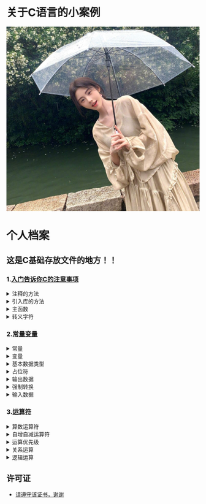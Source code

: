 # 关于C语言的小案例

<img src="https://github.com/sujiuer5201314/C/blob/main/%E5%94%AF%E4%BD%A0%E6%9C%80%E4%BA%89%E6%B0%94.jpg" style="pointer-events: none;">

# 个人档案


## 这是C基础存放文件的地方！！

### 1.[入门告诉你C的注意事项](https://github.com/sujiuer5201314/C/tree/main/C/1)

<details>
<summary>注释的方法</summary>

- [例子](https://github.com/sujiuer5201314/C/blob/main/C/1/1.1.c)
</details>

<details>
<summary>引入库的方法</summary>

- [例子](https://github.com/sujiuer5201314/C/blob/main/C/1/1.2.c)
</details>

<details>
<summary>主函数</summary>

- [例子](https://github.com/sujiuer5201314/C/blob/main/C/1/1.3.c)
</details>

<details>
<summary>转义字符</summary>

- [例子](https://github.com/sujiuer5201314/C/blob/main/C/1/1.3.c)
</details>

### 2.[常量变量](https://github.com/sujiuer5201314/C/tree/main/C/2)

<details>
<summary>常量</summary>

- [例子](https://github.com/sujiuer5201314/C/blob/main/C/2/2.1.c)
</details>

<details>
<summary>变量</summary>

- [例子](https://github.com/sujiuer5201314/C/blob/main/C/2/2.2.c)
</details>

<details>
<summary>基本数据类型</summary>

- [例子](https://github.com/sujiuer5201314/C/blob/main/C/2/2.3.c)
</details>

<details>
<summary>占位符</summary>

- [例子](https://github.com/sujiuer5201314/C/blob/main/C/2/2.4.c)
</details>

<details>
<summary>输出数据</summary>

- [例子](https://github.com/sujiuer5201314/C/blob/main/C/2/2.4.c)
</details>

<details>
<summary>强制转换</summary>

- [例子](https://github.com/sujiuer5201314/C/blob/main/C/2/2.5.c)
</details>

<details>
<summary>输入数据</summary>

- [例子](https://github.com/sujiuer5201314/C/blob/main/C/2/2.6.c)
</details>

### 3.[运算符](https://github.com/sujiuer5201314/C/tree/main/C/3)

<details>
<summary>算数运算符</summary>

- [例子](https://github.com/sujiuer5201314/C/blob/main/C/3/3.1.c)
</details>

<details>
<summary>自增自减运算符</summary>

- [例子](https://github.com/sujiuer5201314/C/blob/main/C/3/3.2.c)
</details>

<details>
<summary>运算优先级</summary>

- [例子](https://github.com/sujiuer5201314/C/blob/main/C/3/3.3.c)
</details>

<details>
<summary>关系运算</summary>

- [例子](https://github.com/sujiuer5201314/C/blob/main/C/3/3.4.c)
</details>

<details>
<summary>逻辑运算</summary>

- [例子](https://github.com/sujiuer5201314/C/blob/main/C/3/3.5.c)
</details>

## 许可证
- [请遵守该证书，谢谢](https://github.com/sujiuer5201314/C/blob/main/README.md)